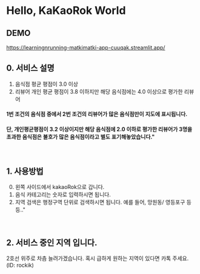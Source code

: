 # Hello, KaKaoRok World

## DEMO
https://learningnrunning-matkimatki-app-cuuqak.streamlit.app/

## 0. 서비스 설명
1. 음식점 평균 평점이 3.0 이상</br>
2. 리뷰어 개인 평균 평점이 3.8 이하지만 해당 음식점에는 4.0 이상으로 평가한 리뷰어</br>

#### 1번 조건의 음식점 중에서 2번 조건의 리뷰어가 많은 음식점만이 지도에 표시됩니다. 
#### 단, 개인평균평점이 3.2 이상이지만 해당 음식점에 2.0 이하로 평가한 리뷰어가 3명을 초과한 음식점은 불호가 많은 음식점이라고 별도 표기해놓았습니다."

</br>

## 1. 사용방법
0. 왼쪽 사이드에서 kakaoRok으로 갑니다. </br>
1. 음식 카테고리는 숫자로 입력하시면 됩니다. </br>
2. 지역 검색은 행정구역 단위로 검색하시면 됩니다. 예를 들어, 망원동/ 영등포구 등등.."
</br>

## 2. 서비스 중인 지역 입니다. 

2호선 위주로 차츰 늘려가겠습니다. 혹시 급하게 원하는 지역이 있다면 카톡 주세요.(ID: rockik)
